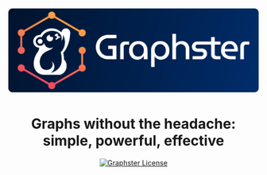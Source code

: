 <h1 align="center">
  <img src="https://raw.githubusercontent.com/graphster-dev/static/main/images/Banner.svg" alt="Graphster logo">
</h1>

<h1 align="center">
  Graphs without the headache: simple, powerful, effective
</h1>

<div align="center">
  <a href="https://github.com/graphster-dev/graphster/blob/main/LICENSE">
    <img alt="Graphster License" src="https://img.shields.io/github/license/graphster-dev/graphster.svg">
  </a>
</div>
